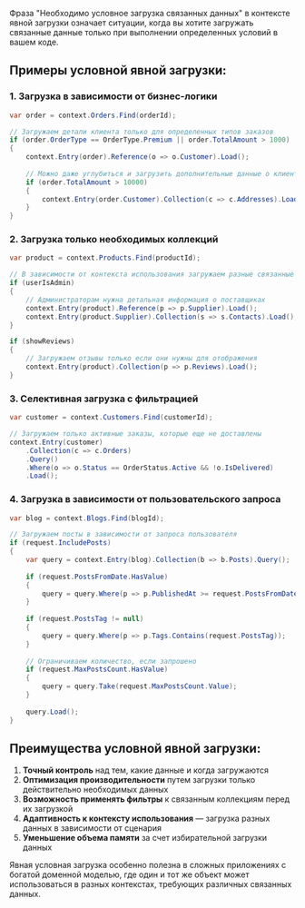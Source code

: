 Фраза "Необходимо условное загрузка связанных данных" в контексте явной загрузки означает ситуации, когда вы хотите загружать связанные данные только при выполнении определенных условий в вашем коде.

## Примеры условной явной загрузки:

### 1. Загрузка в зависимости от бизнес-логики

```csharp
var order = context.Orders.Find(orderId);

// Загружаем детали клиента только для определенных типов заказов
if (order.OrderType == OrderType.Premium || order.TotalAmount > 1000)
{
    context.Entry(order).Reference(o => o.Customer).Load();
    
    // Можно даже углубиться и загрузить дополнительные данные о клиенте
    if (order.TotalAmount > 10000)
    {
        context.Entry(order.Customer).Collection(c => c.Addresses).Load();
    }
}
```

### 2. Загрузка только необходимых коллекций

```csharp
var product = context.Products.Find(productId);

// В зависимости от контекста использования загружаем разные связанные данные
if (userIsAdmin)
{
    // Администраторам нужна детальная информация о поставщиках
    context.Entry(product).Reference(p => p.Supplier).Load();
    context.Entry(product.Supplier).Collection(s => s.Contacts).Load();
}

if (showReviews)
{
    // Загружаем отзывы только если они нужны для отображения
    context.Entry(product).Collection(p => p.Reviews).Load();
}
```

### 3. Селективная загрузка с фильтрацией

```csharp
var customer = context.Customers.Find(customerId);

// Загружаем только активные заказы, которые еще не доставлены
context.Entry(customer)
    .Collection(c => c.Orders)
    .Query()
    .Where(o => o.Status == OrderStatus.Active && !o.IsDelivered)
    .Load();
```

### 4. Загрузка в зависимости от пользовательского запроса

```csharp
var blog = context.Blogs.Find(blogId);

// Загружаем посты в зависимости от запроса пользователя
if (request.IncludePosts)
{
    var query = context.Entry(blog).Collection(b => b.Posts).Query();
    
    if (request.PostsFromDate.HasValue)
    {
        query = query.Where(p => p.PublishedAt >= request.PostsFromDate);
    }
    
    if (request.PostsTag != null)
    {
        query = query.Where(p => p.Tags.Contains(request.PostsTag));
    }
    
    // Ограничиваем количество, если запрошено
    if (request.MaxPostsCount.HasValue)
    {
        query = query.Take(request.MaxPostsCount.Value);
    }
    
    query.Load();
}
```

## Преимущества условной явной загрузки:

1. **Точный контроль** над тем, какие данные и когда загружаются
2. **Оптимизация производительности** путем загрузки только действительно необходимых данных
3. **Возможность применять фильтры** к связанным коллекциям перед их загрузкой
4. **Адаптивность к контексту использования** — загрузка разных данных в зависимости от сценария
5. **Уменьшение объема памяти** за счет избирательной загрузки данных

Явная условная загрузка особенно полезна в сложных приложениях с богатой доменной моделью, где один и тот же объект может использоваться в разных контекстах, требующих различных связанных данных.